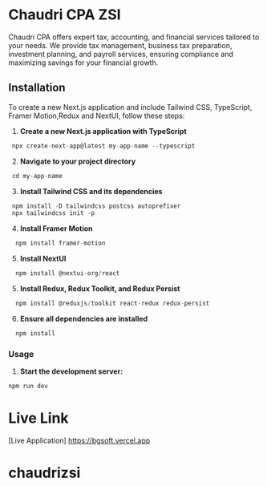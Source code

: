 # Chaudri CPA ZSI

Chaudri CPA offers expert tax, accounting, and financial services tailored to your needs. We provide tax management, business tax preparation, investment planning, and payroll services, ensuring compliance and maximizing savings for your financial growth.

## Installation

To create a new Next.js application and include Tailwind CSS, TypeScript, Framer Motion,Redux and NextUI, follow these steps:

1. **Create a new Next.js application with TypeScript**

```js
 npx create-next-app@latest my-app-name --typescript
```

2. **Navigate to your project directory**

```js
 cd my-app-name
```

3. **Install Tailwind CSS and its dependencies**

```js
 npm install -D tailwindcss postcss autoprefixer
 npx tailwindcss init -p
```

4. **Install Framer Motion**

```js
  npm install framer-motion
```

5. **Install NextUI**

```js
  npm install @nextui-org/react
```

5. **Install Redux, Redux Toolkit, and Redux Persist**

```js
  npm install @reduxjs/toolkit react-redux redux-persist
```

6. **Ensure all dependencies are installed**

```js
  npm install
```

### Usage

1. **Start the development server:**

```js
npm run dev
```

# Live Link

[Live Application] https://bgsoft.vercel.app
# chaudrizsi
